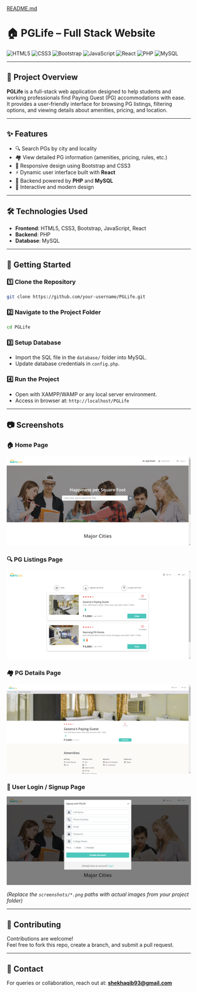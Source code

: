 [README.md](https://github.com/user-attachments/files/22561895/README.md)
# 🏠 PGLife – Full Stack Website

![HTML5](https://img.shields.io/badge/HTML5-orange?logo=html5&logoColor=white)
![CSS3](https://img.shields.io/badge/CSS3-blue?logo=css3&logoColor=white)
![Bootstrap](https://img.shields.io/badge/Bootstrap-purple?logo=bootstrap&logoColor=white)
![JavaScript](https://img.shields.io/badge/JavaScript-yellow?logo=javascript&logoColor=black)
![React](https://img.shields.io/badge/React-blue?logo=react&logoColor=white)
![PHP](https://img.shields.io/badge/PHP-777BB4?logo=php&logoColor=white)
![MySQL](https://img.shields.io/badge/MySQL-4479A1?logo=mysql&logoColor=white)

---

## 📖 Project Overview
**PGLife** is a full-stack web application designed to help students and working professionals find Paying Guest (PG) accommodations with ease.  
It provides a user-friendly interface for browsing PG listings, filtering options, and viewing details about amenities, pricing, and location.

---

## ✨ Features
- 🔍 Search PGs by city and locality  
- 🏘️ View detailed PG information (amenities, pricing, rules, etc.)  
- 📱 Responsive design using Bootstrap and CSS3  
- ⚡ Dynamic user interface built with **React**  
- 💾 Backend powered by **PHP** and **MySQL**  
- 🎨 Interactive and modern design  

---

## 🛠️ Technologies Used
- **Frontend**: HTML5, CSS3, Bootstrap, JavaScript, React  
- **Backend**: PHP  
- **Database**: MySQL  

---

## 🚀 Getting Started

### 1️⃣ Clone the Repository
```bash
git clone https://github.com/your-username/PGLife.git
```

### 2️⃣ Navigate to the Project Folder
```bash
cd PGLife
```

### 3️⃣ Setup Database
- Import the SQL file in the `database/` folder into MySQL.
- Update database credentials in `config.php`.

### 4️⃣ Run the Project
- Open with XAMPP/WAMP or any local server environment.
- Access in browser at: `http://localhost/PGLife`

---

## 📷 Screenshots

### 🏠 Home Page
![Home Page](screenshots/homepage.png)

### 🔍 PG Listings Page
![PG Listings](screenshots/pg-listings.png)

### 🏘️ PG Details Page
![PG Details](screenshots/pg-details.png)

### 👤 User Login / Signup Page
![Login Signup](screenshots/login.png)

*(Replace the `screenshots/*.png` paths with actual images from your project folder)*

---

## 🤝 Contributing
Contributions are welcome!  
Feel free to fork this repo, create a branch, and submit a pull request.

---

## 📧 Contact
For queries or collaboration, reach out at: **shekhaqib93@gmail.com**
